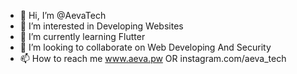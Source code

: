 - 👋 Hi, I’m @AevaTech
- 👀 I’m interested in Developing Websites
- 🌱 I’m currently learning Flutter
- 💞️ I’m looking to collaborate on Web Developing And Security
- 📫 How to reach me  www.aeva.pw OR instagram.com/aeva_tech
